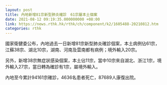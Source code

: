 ```yaml
---
layout: post
title: 內地新增81宗新型肺炎確診　61宗屬本土個案
date: 2021-08-12 09:19:35.000000000 +08:00
link: https://news.rthk.hk/rthk/ch/component/k2/1605488-20210812.htm
categories: rthk
---
```


國家衛健委公布，內地過去一日新增81宗新型肺炎確診個案，本土病例佔61宗，江蘇38宗、湖北10宗，湖南、河南及雲南都有病例；境外輸入20宗。

另外，新增38宗無症狀感染個案，本土佔11宗，當中10宗來自湖北、浙江1宗，境外輸入27宗，當日轉為確診有1宗，屬境外輸入。

內地至今累計94161宗確診，4636名患者死亡，87689人康復出院。
